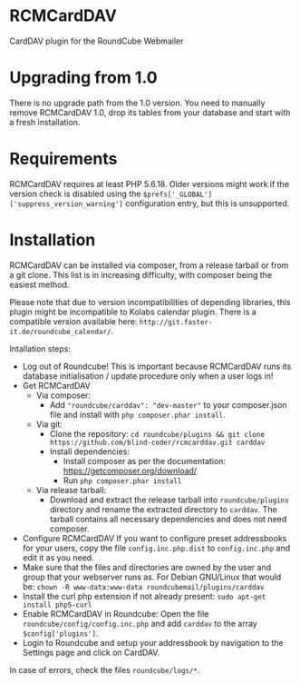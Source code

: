 RCMCardDAV
==========

CardDAV plugin for the RoundCube Webmailer

Upgrading from 1.0
==================

There is no upgrade path from the 1.0 version. You need to manually remove RCMCardDAV 1.0, drop its tables from your database and start with a fresh installation.

Requirements
============
RCMCardDAV requires at least PHP 5.6.18. Older versions might work if the version check is disabled using the `$prefs['_GLOBAL']['suppress_version_warning']` configuration entry, but this is unsupported. 

Installation
============

RCMCardDAV can be installed via composer, from a release tarball or from a git clone. This list is in increasing difficulty, with composer being the easiest method.

Please note that due to version incompatibilities of depending libraries, this plugin might be incompatible to Kolabs calendar plugin. There is a compatible version available here: `http://git.faster-it.de/roundcube_calendar/`.

Intallation steps:
- Log out of Roundcube!
  This is important because RCMCardDAV runs its database initialisation / update procedure only when a user logs in!
- Get RCMCardDAV
  - Via composer:
    - Add `"roundcube/carddav": "dev-master"` to your composer.json file and install with `php composer.phar install`.
  - Via git:
    - Clone the repository:
      `cd roundcube/plugins && git clone https://github.com/blind-coder/rcmcarddav.git carddav`
    - Install dependencies:
      - Install composer as per the documentation: https://getcomposer.org/download/
      - Run `php composer.phar install`
  - Via release tarball:
    - Download and extract the release tarball into `roundcube/plugins` directory and rename the extracted directory to `carddav`. The tarball contains all necessary dependencies and does not need composer.
- Configure RCMCardDAV
  If you want to configure preset addressbooks for your users, copy the file `config.inc.php.dist` to `config.inc.php` and edit it as you need.
- Make sure that the files and directories are owned by the user and group that your webserver runs as. For Debian GNU/Linux that would be:
  `chown -R www-data:www-data roundcubemail/plugins/carddav`
- Install the curl php extension if not already present:
  `sudo apt-get install php5-curl`
- Enable RCMCardDAV in Roundcube:
  Open the file `roundcube/config/config.inc.php` and add `carddav` to the array `$config['plugins']`.
- Login to Roundcube and setup your addressbook by navigation to the Settings page and click on CardDAV.

In case of errors, check the files `roundcube/logs/*`.
